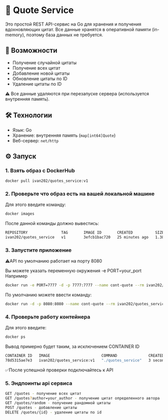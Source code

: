 # 📜 Quote Service

Это простой REST API-сервис на Go для хранения и получения вдохновляющих цитат. Все данные хранятся в оперативной памяти (in-memory), поэтому база данных не требуется.

## 🚀 Возможности

- Получение случайной цитаты
- Получение всех цитат
- Добавление новой цитаты
- Обновление цитаты по ID
- Удаление цитаты по ID

⚠️ Все данные удаляются при перезапуске сервера (используется внутренняя память).

## 🛠️ Технологии

- Язык: Go
- Хранение: внутренняя память (`map[int64]Quote`)
- Веб-сервер: `net/http` 

## ⚙️ Запуск

### 1. Взять образ с DockerHub

```bash
docker pull ivan202/quotes_service:v1
```

### 2. Проверьте что образ есть на вашей локальной машине
Для этого введите команду:
```bash
docker images
```
После данной команды должно вывестись:
```bash 
REPOSITORY               TAG       IMAGE ID       CREATED          SIZE
ivan202/quotes_service   v1        3efcb1bac720   25 minutes ago   1.38GB
```

### 3. Запустите приложение 
⚠️API по умолчанию работает на порту 8080

Вы можете указать переменную окружения -e PORT=your_port 
Например
```bash
docker run -e PORT=7777 -d -p 7777:7777 --name cont-quote --rm ivan202/quotes_service:v1
```

По умолчанию можете ввести команду:
```bash
docker run -d -p 8080:8080 --name cont-quote --rm ivan202/quotes_service:v1
```

### 4. Проверьте работу контейнера 
Для этого введите:
```bash
docker ps
```
Вывод примерно будет таким, за исключением CONTAINER ID
```bash
CONTAINER ID   IMAGE                       COMMAND              CREATED         STATUS         PORTS                    NAMES
78d5315ae7e3   ivan202/quotes_service:v1   "./quotes_service"   3 seconds ago   Up 2 seconds   0.0.0.0:8080->8080/tcp   cont-quote
```
✅После успешной проверки подключайтесь к API

### 5. Эндпоинты api сервиса
```bash
GET /quotes - получение всех цитат 
GET /quotes?author=your_author - получение цитат определенного автора 
GET /quotes/random - получение рандомной цитаты 
POST /quotes - добавление цитаты 
DELETE /quotes/{id} - удаление цитаты по id
```




